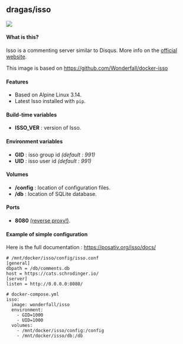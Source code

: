 ## dragas/isso

![](https://i.goopics.net/q1.png)


#### What is this?
Isso is a commenting server similar to Disqus. More info on the [official website](https://posativ.org/isso/).

This image is based on https://github.com/Wonderfall/docker-isso

#### Features
- Based on Alpine Linux 3.14.
- Latest Isso installed with `pip`.

#### Build-time variables
- **ISSO_VER** : version of Isso.

#### Environment variables
- **GID** : isso group id *(default : 991)*
- **UID** : isso user id *(default : 991)*

#### Volumes
- **/config** : location of configuration files.
- **/db** : location of SQLite database.

#### Ports
- **8080** [(reverse proxy!)](https://github.com/hardware/mailserver/wiki/Reverse-proxy-configuration).

#### Example of simple configuration
Here is the full documentation : https://posativ.org/isso/docs/

```
# /mnt/docker/isso/config/isso.conf
[general]
dbpath = /db/comments.db
host = https://cats.schrodinger.io/
[server]
listen = http://0.0.0.0:8080/

# docker-compose.yml
isso:
  image: wonderfall/isso
  environment:
    - GID=1000
    - UID=1000
  volumes:
    - /mnt/docker/isso/config:/config
    - /mnt/docker/isso/db:/db
```
